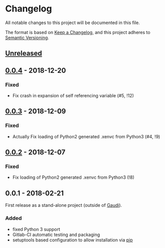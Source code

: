 # Changelog
All notable changes to this project will be documented in this file.

The format is based on [Keep a Changelog](https://keepachangelog.com/en/1.0.0/),
and this project adheres to [Semantic Versioning](https://semver.org/spec/v2.0.0.html).

## [Unreleased]


## [0.0.4] - 2018-12-20
### Fixed
- Fix crash in expansion of self referencing variable (#5, !12)


## [0.0.3] - 2018-12-09
### Fixed
- Actually Fix loading of Python2 generated .xenvc from Python3 (#4, !9)


## [0.0.2] - 2018-12-07
### Fixed
- Fix loading of Python2 generated .xenvc from Python3 (!8)


## 0.0.1 - 2018-02-21
First release as a stand-alone project (outside of [Gaudi](gaudi/Gaudi)).

### Added
- fixed Python 3 support
- Gitlab-CI automatic testing and packaging
- setuptools based configuration to allow installation via [pip](https://pypi.org/project/pip/)


[Unreleased]: https://gitlab.cern.ch/gaudi/xenv/compare/0.0.4...0.0-patches
[0.0.4]: https://gitlab.cern.ch/gaudi/xenv/compare/0.0.3...0.0.4
[0.0.3]: https://gitlab.cern.ch/gaudi/xenv/compare/0.0.2...0.0.3
[0.0.2]: https://gitlab.cern.ch/gaudi/xenv/compare/0.0.1...0.0.2
